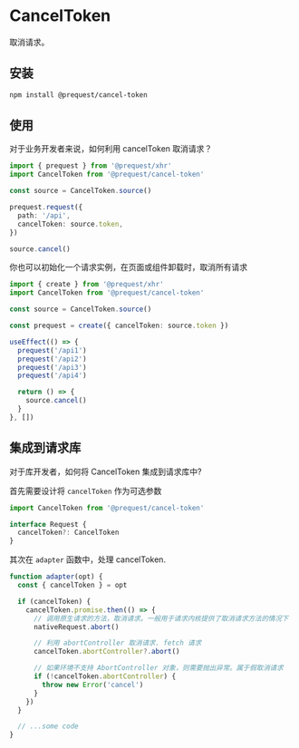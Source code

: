 # CancelToken

取消请求。

## 安装

```bash
npm install @prequest/cancel-token
```

## 使用

对于业务开发者来说，如何利用 cancelToken 取消请求？

```ts
import { prequest } from '@prequest/xhr'
import CancelToken from '@prequest/cancel-token'

const source = CancelToken.source()

prequest.request({
  path: '/api',
  cancelToken: source.token,
})

source.cancel()
```

你也可以初始化一个请求实例，在页面或组件卸载时，取消所有请求

```ts
import { create } from '@prequest/xhr'
import CancelToken from '@prequest/cancel-token'

const source = CancelToken.source()

const prequest = create({ cancelToken: source.token })

useEffect(() => {
  prequest('/api1')
  prequest('/api2')
  prequest('/api3')
  prequest('/api4')

  return () => {
    source.cancel()
  }
}, [])
```

## 集成到请求库

对于库开发者，如何将 CancelToken 集成到请求库中?

首先需要设计将 `cancelToken` 作为可选参数

```ts
import CancelToken from '@prequest/cancel-token'

interface Request {
  cancelToken?: CancelToken
}
```

其次在 `adapter` 函数中，处理 cancelToken.

```ts
function adapter(opt) {
  const { cancelToken } = opt

  if (cancelToken) {
    cancelToken.promise.then(() => {
      // 调用原生请求的方法，取消请求。一般用于请求内核提供了取消请求方法的情况下
      nativeRequest.abort()

      // 利用 abortController 取消请求. fetch 请求
      cancelToken.abortController?.abort()

      // 如果环境不支持 AbortController 对象，则需要抛出异常。属于假取消请求
      if (!cancelToken.abortController) {
        throw new Error('cancel')
      }
    })
  }

  // ...some code
}
```
